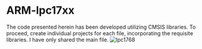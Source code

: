 # ARM-lpc17xx
The code presented herein has been developed utilizing CMSIS libraries. To proceed, create individual projects for each file, incorporating the requisite libraries. I have only shared the main file.
![lpc1768](http://mbed.org/media/uploads/synvox/lpc1768_mbed_pinout.gif)
